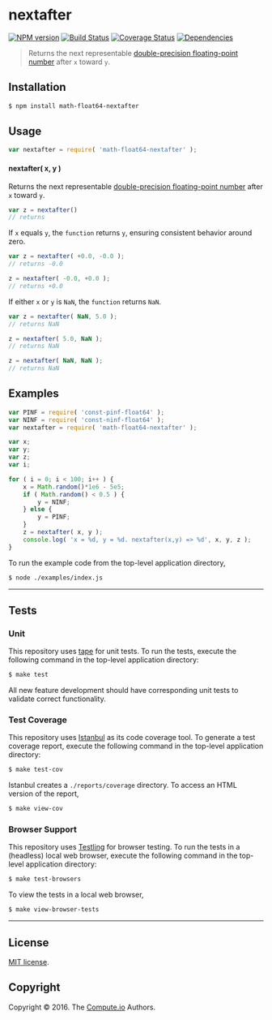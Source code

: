 nextafter
===
[![NPM version][npm-image]][npm-url] [![Build Status][build-image]][build-url] [![Coverage Status][coverage-image]][coverage-url] [![Dependencies][dependencies-image]][dependencies-url]

> Returns the next representable [double-precision floating-point number][ieee754] after `x` toward `y`.


## Installation

``` bash
$ npm install math-float64-nextafter
```


## Usage

``` javascript
var nextafter = require( 'math-float64-nextafter' );
```

#### nextafter( x, y )

Returns the next representable [double-precision floating-point number][ieee754] after `x` toward `y`.

``` javascript
var z = nextafter()
// returns 
```

If `x` equals `y`, the `function` returns `y`, ensuring consistent behavior around zero.

``` javascript
var z = nextafter( +0.0, -0.0 );
// returns -0.0

z = nextafter( -0.0, +0.0 );
// returns +0.0
```

If either `x` or `y` is `NaN`, the `function` returns `NaN`.

``` javascript
var z = nextafter( NaN, 5.0 );
// returns NaN

z = nextafter( 5.0, NaN );
// returns NaN

z = nextafter( NaN, NaN );
// returns NaN
```


## Examples

``` javascript
var PINF = require( 'const-pinf-float64' );
var NINF = require( 'const-ninf-float64' );
var nextafter = require( 'math-float64-nextafter' );

var x;
var y;
var z;
var i;

for ( i = 0; i < 100; i++ ) {
	x = Math.random()*1e6 - 5e5;
	if ( Math.random() < 0.5 ) {
		y = NINF;
	} else {
		y = PINF;
	}
	z = nextafter( x, y );
	console.log( 'x = %d, y = %d. nextafter(x,y) => %d', x, y, z );
}
```

To run the example code from the top-level application directory,

``` bash
$ node ./examples/index.js
```


---
## Tests

### Unit

This repository uses [tape][tape] for unit tests. To run the tests, execute the following command in the top-level application directory:

``` bash
$ make test
```

All new feature development should have corresponding unit tests to validate correct functionality.


### Test Coverage

This repository uses [Istanbul][istanbul] as its code coverage tool. To generate a test coverage report, execute the following command in the top-level application directory:

``` bash
$ make test-cov
```

Istanbul creates a `./reports/coverage` directory. To access an HTML version of the report,

``` bash
$ make view-cov
```


### Browser Support

This repository uses [Testling][testling] for browser testing. To run the tests in a (headless) local web browser, execute the following command in the top-level application directory:

``` bash
$ make test-browsers
```

To view the tests in a local web browser,

``` bash
$ make view-browser-tests
```

<!-- [![browser support][browsers-image]][browsers-url] -->


---
## License

[MIT license](http://opensource.org/licenses/MIT).


## Copyright

Copyright &copy; 2016. The [Compute.io][compute-io] Authors.


[npm-image]: http://img.shields.io/npm/v/math-float64-nextafter.svg
[npm-url]: https://npmjs.org/package/math-float64-nextafter

[build-image]: http://img.shields.io/travis/math-io/float64-nextafter/master.svg
[build-url]: https://travis-ci.org/math-io/float64-nextafter

[coverage-image]: https://img.shields.io/codecov/c/github/math-io/float64-nextafter/master.svg
[coverage-url]: https://codecov.io/github/math-io/float64-nextafter?branch=master

[dependencies-image]: http://img.shields.io/david/math-io/float64-nextafter.svg
[dependencies-url]: https://david-dm.org/math-io/float64-nextafter

[dev-dependencies-image]: http://img.shields.io/david/dev/math-io/float64-nextafter.svg
[dev-dependencies-url]: https://david-dm.org/dev/math-io/float64-nextafter

[github-issues-image]: http://img.shields.io/github/issues/math-io/float64-nextafter.svg
[github-issues-url]: https://github.com/math-io/float64-nextafter/issues

[tape]: https://github.com/substack/tape
[istanbul]: https://github.com/gotwarlost/istanbul
[testling]: https://ci.testling.com

[compute-io]: https://github.com/compute-io/
[ieee754]: https://en.wikipedia.org/wiki/IEEE_754-1985
